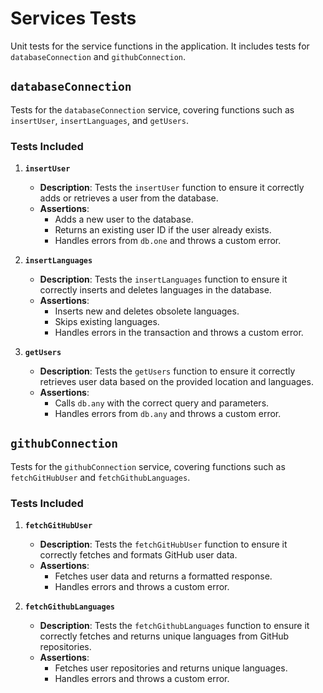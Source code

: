 # Services Tests

Unit tests for the service functions in the application. It includes tests for `databaseConnection` and `githubConnection`.

## `databaseConnection`

Tests for the `databaseConnection` service, covering functions such as `insertUser`, `insertLanguages`, and `getUsers`.

### **Tests Included**

1. **`insertUser`**
    - **Description**: Tests the `insertUser` function to ensure it correctly adds or retrieves a user from the database.
    - **Assertions**:
        - Adds a new user to the database.
        - Returns an existing user ID if the user already exists.
        - Handles errors from `db.one` and throws a custom error.

1. **`insertLanguages`**
    - **Description**: Tests the `insertLanguages` function to ensure it correctly inserts and deletes languages in the database.
    - **Assertions**:
        - Inserts new and deletes obsolete languages.
        - Skips existing languages.
        - Handles errors in the transaction and throws a custom error.

1. **`getUsers`**
    - **Description**: Tests the `getUsers` function to ensure it correctly retrieves user data based on the provided location and languages.
    - **Assertions**:
        - Calls `db.any` with the correct query and parameters.
        - Handles errors from `db.any` and throws a custom error.

## `githubConnection`

Tests for the `githubConnection` service, covering functions such as `fetchGitHubUser` and `fetchGithubLanguages`.

### **Tests Included**

1. **`fetchGitHubUser`**
    - **Description**: Tests the `fetchGitHubUser` function to ensure it correctly fetches and formats GitHub user data.
    - **Assertions**:
        - Fetches user data and returns a formatted response.
        - Handles errors and throws a custom error.

1. **`fetchGithubLanguages`**
    - **Description**: Tests the `fetchGithubLanguages` function to ensure it correctly fetches and returns unique languages from GitHub repositories.
    - **Assertions**:
        - Fetches user repositories and returns unique languages.
        - Handles errors and throws a custom error.